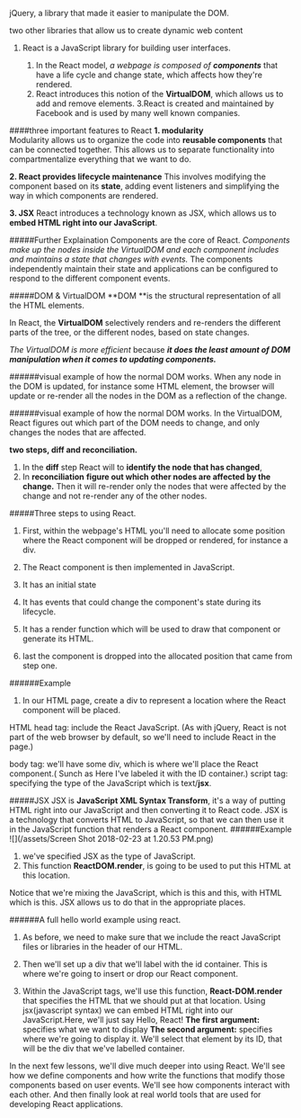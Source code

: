 jQuery, a library that made it easier to manipulate the DOM.

two other libraries that allow us to create dynamic web content
1. React is a JavaScript library for building user interfaces.

    1. In the React model, _a webpage is composed of **components**_ that have a life cycle and change state, which affects how they're rendered.
    2. React introduces this notion of the **VirtualDOM**, which allows us to add and remove elements.
    3.React is created and maintained by Facebook and is used by many well known companies.

####three important features to React
**1. modularity**    
Modularity allows us to organize the code into **reusable components** that can be connected together. This allows us to separate functionality into compartmentalize everything that we want to do.

**2. React provides lifecycle maintenance**
This involves modifying the component based on its **state**, adding event listeners and simplifying the way in which components are rendered.

**3. JSX**
React introduces a technology known as JSX, which allows us to **embed HTML right into our JavaScript**.

#####Further Explaination
Components are the core of React.
_Components make up the nodes inside the VirtualDOM and each component includes and maintains a state that changes with events._
The components independently maintain their state and applications can be configured to respond to the different component events.

#####DOM & VirtualDOM
**DOM **is the structural representation of all the HTML elements.

In React, the **VirtualDOM** selectively renders and re-renders the different parts of the tree, or the different nodes, based on state changes.

_The VirtualDOM is more efficient_ because **_it does the least amount of DOM manipulation when it comes to updating components._**

######visual example of how the normal DOM works.
When any node in the DOM is updated, for instance some HTML element, the browser will update or re-render all the nodes in the DOM as a reflection of the change.

######visual example of how the normal DOM works.
In the VirtualDOM, React figures out which part of the DOM needs to change,
and only changes the nodes that are affected.

**two steps, diff and reconciliation.**
1. In the **diff** step React will to **identify the node that has changed**,
2. In **reconciliation** **figure out which other nodes are affected by the change.** Then it will re-render only the nodes that were affected by the change and not re-render any of the other nodes.

#####Three steps to using React. 
1. First, within the webpage's HTML you'll need to allocate some position where the React component will be dropped or rendered, for instance a div.

2. The React component is then implemented in JavaScript.
 1. It has an initial state
 2. It has events that could change the component's state during its lifecycle.
 3. It has a render function which will be used to draw that component or generate its HTML.

3. last the component is dropped into the allocated position that came from step one.

######Example
1. In our HTML page, create a div to represent a location where the React component will be placed.

 HTML
 head tag: 
 include the React JavaScript. (As with jQuery, React is not part of the web browser by default, so we'll need to include React in the page.)

 body tag: 
 we'll have some div, which is where we'll place the React component.( Sunch as Here I've labeled it with the ID container.)
 script tag: specifying the type
of the JavaScript which is text/**jsx**.

#####JSX
JSX is **JavaScript XML Syntax Transform**, it's a way of putting HTML right into our JavaScript and then converting it to React code. JSX is a technology that converts HTML to JavaScript, so that we can then use it in the JavaScript function that renders a React component.
######Example
![](/assets/Screen Shot 2018-02-23 at 1.20.53 PM.png)

1. we've specified JSX as the type of JavaScript.
2. This function **ReactDOM.render**,
is going to be used to put this HTML at this location.

Notice that we're mixing the JavaScript, which is this and this, with HTML which is this. JSX allows us to do that in the appropriate places.

######A full hello world example using react.
1. As before, we need to make sure that we include the react JavaScript files or
libraries in the header of our HTML.

2. Then we'll set up a div that we'll label with the id container. This is where we're going to insert or drop our React component.

3. Within the JavaScript tags, we'll use this function, **React-DOM.render** that specifies the HTML that we should put at that location. Using jsx(javascript syntax) we can embed HTML right into our JavaScript.Here, we'll just say Hello, React!
**The first argument:** specifies what we want to display
**The second argument:** specifies where we're going to display it. 
We'll select that element by its ID, that will be the div that we've labelled container.

In the next few lessons, we'll dive much deeper into using React.
We'll see how we define components and how write the functions that modify those components based on user events.
We'll see how components interact with each other.
And then finally look at real world tools that are used for developing React applications.

